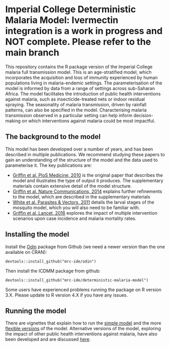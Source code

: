 # Imperial College Deterministic Malaria Model: Ivermectin integration is a work in progress and NOT complete. Please refer to the main branch
This repository contains the R package version of the Imperial College malaria full transmission model. This is an age-stratified model, which incorporates the acquisition and loss of immunity experienced by human populations living in malaria-endemic settings. The parameterisation of the model is informed by data from a range of settings across sub-Saharan Africa. The model facilitates the introduction of public health interventions against malaria, such as insecticide-treated nets or indoor residual spraying. The seasonality of malaria transmission, driven by rainfall patterns, can also be specified in the model. Characterising malaria transmission observed in a particular setting can help inform decision-making on which interventions against malaria could be most impactful. 

## The background to the model
This model has been developed over a number of years, and has been described in multiple publications. We recommend studying these papers to gain an understanding of the structure of the model and the data used to parameterise it. The key publications are: 

* [Griffin et al. PloS Medicine, 2010](https://doi.org/10.1371/journal.pmed.1000324) is the original paper that describes the model and illustrates the type of output it produces. The supplementary materials contain extensive detail of the model structure.
* [Griffin et al. Nature Communications, 2014](https://doi.org/10.1038/ncomms4136) explains further refinements to the model, which are described in the supplementary materials
* [White et al. Parasites & Vectors, 2011](https://doi.org/10.1186/1756-3305-4-153) details the larval stages of the mosquito model, which you will also need to be familiar with.
* [Griffin et al. Lancet, 2016](https://doi.org/10.1016/S1473-3099(15)00423-5) explores the impact of multiple intervention scenarios upon case incidence and malaria mortality rates.

## Installing the model
Install the [Odin](https://github.com/mrc-ide/odin) package from Github (we need a newer version than the one available on CRAN):
```
devtools::install_github("mrc-ide/odin")
```
Then install the ICDMM package from github:
```
devtools::install_github("mrc-ide/deterministic-malaria-model")
```
Some users have experienced problems running the package on R version 3.X. Please update to R version 4.X if you have any issues.

## Running the model

There are vignettes that explain how to run the [simple model](https://mrc-ide.github.io/deterministic-malaria-model//articles/run_model_example.html) and the more [flexible versions](https://mrc-ide.github.io/deterministic-malaria-model//articles/run_model.html) of the model. Alternative versions of the model, exploring the impact of other public health interventions against malaria, have also been developed and are discussed [here](https://mrc-ide.github.io/deterministic-malaria-model//articles/run_model_alternative.html).
